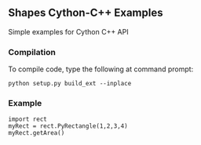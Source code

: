 ## Shapes Cython-C++ Examples
Simple examples for Cython C++ API

### Compilation
To compile code, type the following at command prompt:
```
python setup.py build_ext --inplace
```

### Example
```
import rect
myRect = rect.PyRectangle(1,2,3,4)
myRect.getArea()
```